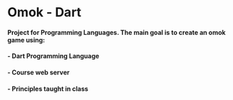 # Omok - Dart
#### Project for Programming Languages. The main goal is to create an omok game using:
#### - Dart Programming Language
#### - Course web server 
#### - Principles taught in class
